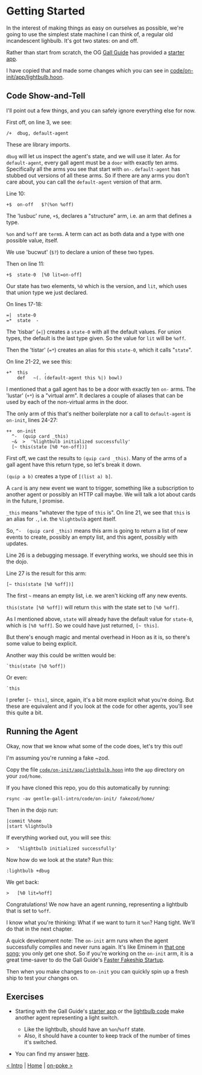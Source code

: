 # Getting Started

In the interest of making things as easy on ourselves as possible, we're going to use the simplest state machine I can think of, a regular old incandescent lighbulb.  It's got two states: on and off.

Rather than start from scratch, the OG [Gall Guide](https://github.com/timlucmiptev/gall-guide) has provided a [starter app](https://github.com/timlucmiptev/gall-guide/blob/master/example-code/app/skeleton.hoon).  

I have copied that and made some changes which you can see in [code/on-init/app/lightbulb.hoon](code/on-init/app/lightbulb.hoon).

## Code Show-and-Tell

I'll point out a few things, and you can safely ignore everything else for now.

First off, on line 3, we see:
```
/+  dbug, default-agent
```

These are library imports.  

`dbug` will let us inspect the agent's state, and we will use it later.  As for `default-agent`, 
every gall agent must be a `door` with exactly ten arms.  Specifically all the arms you see that 
start with `on-`.  `default-agent` has stubbed out versions of all these arms.  So if there are 
any arms you don't care about, you can call the `default-agent` version of that arm.

Line 10:
```
+$  on-off   $?(%on %off)
```

The 'lusbuc' rune, `+$`, declares a "structure" arm, i.e. an arm that defines a type.  

`%on` and `%off` are `term`s.  A term can act as both data and a type with one possible value, 
itself.  

We use 'bucwut' (`$?`) to declare a union of these two types.  

Then on line 11:
```
+$  state-0  [%0 lit=on-off]
```

Our state has two elements, `%0` which is the version, and `lit`, which uses that union type we just declared.

On lines 17-18:
```
=|  state-0
=*  state  -
```

The 'tisbar' (`=|`) creates a `state-0` with all the default values.  For union types, 
the default is the last type given.  So the value for `lit` will be `%off`.  

Then the 'tistar' (`=*`) creates an alias for this `state-0`, which it calls "`state`".

On line 21-22, we see this:
```
+*  this      . 
    def   ~(. (default-agent this %|) bowl)
```

I mentioned that a gall agent has to be a door with exactly ten `on-` arms.  The 'lustar' (`+*`) is a "virtual arm".  It declares a couple of aliases that can be used by each of the non-virtual arms in the door.

The only arm of this that's neither boilerplate nor a call to `default-agent` is `on-init`, lines 
24-27:
```
++  on-init
  ^-  (quip card _this) 
  ~&  >  '%lightbulb initialized successfully'
  [~ this(state [%0 *on-off])]
```

First off, we cast the results to `(quip card _this)`.  Many of the arms of a gall agent have this return type, so let's break it down.

`(quip a b)` creates a type of `[(list a) b]`.  

A `card` is any new event we want to trigger, something like a subscription to another agent or possibly an HTTP call maybe.  We will talk a lot about cards in the future, I promise.

`_this` means "whatever the type of `this` is".  On line 21, we see that `this` is an alias for `.`, i.e. the `%lightbulb` agent itself.

So, `^-  (quip card _this)` means this arm is going to return a list of new events to create, possibly an empty list, and this agent, possibly with updates.  

Line 26 is a debugging message.  If everything works, we should see this in the dojo.

Line 27 is the result for this arm:
```
[~ this(state [%0 %off])]
```

The first `~` means an empty list, i.e. we aren't kicking off any new events.  

`this(state [%0 %off])` will return `this` with the state set to `[%0 %off]`.

As I mentioned above, `state` will already have the default value for `state-0`, which 
is `[%0 %off]`.  So we could have just returned, `[~ this]`.

But there's enough magic and mental overhead in Hoon as it is, so there's some value
to being explicit.

Another way this could be written would be:
```
`this(state [%0 %off])
```

Or even:
```
`this
```

I prefer `[~ this]`, since, again, it's a bit more explicit what you're doing.
But these are equivalent and if you look at the code for other agents, you'll see 
this quite a bit.

## Running the Agent

Okay, now that we know what some of the code does, let's try this out!

I'm assuming you're running a fake ~zod.  

Copy the file [`code/on-init/app/lightbulb.hoon`](code/on-init/app/lightbulb.hoon) into the `app` directory on your `zod/home`.

If you have cloned this repo, you do this automatically by running:
```
rsync -av gentle-gall-intro/code/on-init/ fakezod/home/
```

Then in the dojo run:
```
|commit %home
|start %lightbulb
```

If everything worked out, you will see this:
```
>   '%lightbulb initialized successfully'
```

Now how do we look at the state?  Run this:
```
:lightbulb +dbug
```

We get back:
```
>   [%0 lit=%off]                                                                                  
```

Congratulations!  We now have an agent running, representing a lightbulb that is set to `%off`.

I know what you're thinking: What if we want to turn it `%on`?  Hang tight.  We'll do that in the
next chapter.

A quick development note: The `on-init` arm runs when the agent successfully 
compiles and never runs again.  It's like Eminem in [that one song](https://www.youtube.com/watch?v=SW-BU6keEUw); 
you only get one shot.  So if you're working on the `on-init` arm, it is a great 
time-saver to do the Gall Guide's 
[Faster Fakeship Startup](https://github.com/timlucmiptev/gall-guide/blob/master/workflow.md#faster-fakeship-startup).  

Then when you make changes to `on-init` you can quickly spin up a fresh ship to test your
changes on.

## Exercises

- Starting with the Gall Guide's 
[starter app](https://github.com/timlucmiptev/gall-guide/blob/master/example-code/app/skeleton.hoon) 
or the [lightbulb code](code/on-init/app/lightbulb.hoon) make another agent representing a light switch.  
  - Like the lightbulb, should have an `%on`/`%off` state.
  - Also, it should have a counter to keep track of the number of times it's switched.

- You can find my answer [here](code/answers/lightswitch-init.hoon).

[< Intro](intro.md) | [Home](overview.md) | [on-poke >](on-poke.md)
